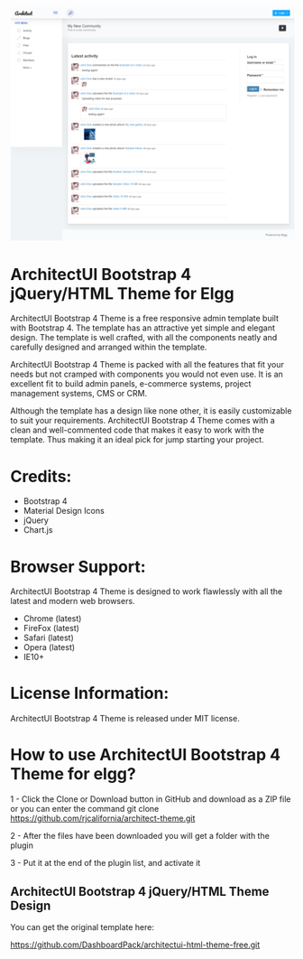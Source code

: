 <img src="graphics/architect-theme-screenshot.png">

<h1>ArchitectUI Bootstrap 4 jQuery/HTML Theme for Elgg</h1>

ArchitectUI Bootstrap 4 Theme is a free responsive admin template built with Bootstrap 4. The template has an attractive yet simple and elegant design. The template is well crafted, with all the components neatly and carefully designed and arranged within the template.

ArchitectUI Bootstrap 4 Theme is packed with all the features that fit your needs but not cramped with components you would not even use. It is an excellent fit to build admin panels, e-commerce systems,  project management systems, CMS or CRM.

Although the template has a design like none other, it is easily customizable to suit your requirements. ArchitectUI Bootstrap 4 Theme comes with a clean and well-commented code that makes it easy to work with the template. Thus making it an ideal pick for jump starting your project.


<h1>Credits:</h1>

- Bootstrap 4
- Material Design Icons
- jQuery
- Chart.js

<h1>Browser Support:</h1>

ArchitectUI Bootstrap 4 Theme is designed to work flawlessly with all the latest and modern web browsers.

- Chrome (latest)
- FireFox (latest)
- Safari (latest)
- Opera (latest)
- IE10+  

<h1>License Information:</h1>


ArchitectUI Bootstrap 4 Theme is released under MIT license.

<h1>How to use ArchitectUI Bootstrap 4 Theme for elgg?</h1>


1 - Click the Clone or Download button in GitHub and download as a ZIP file or you can enter the command git clone https://github.com/rjcalifornia/architect-theme.git

2 - After the files have been downloaded you will get a folder with the plugin

3 - Put it at the end of the plugin list, and activate it


<h2>ArchitectUI Bootstrap 4 jQuery/HTML Theme Design</h2>

You can get the original template here:

https://github.com/DashboardPack/architectui-html-theme-free.git